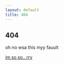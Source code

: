 ```yaml
---
layout: default
title: 404
---
```


## 404

oh no wsa this myy fauult

<a href="/" style="text-decoration: underline;">im so so,. rry</a><br>